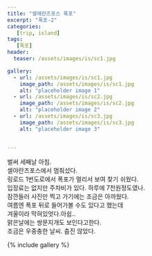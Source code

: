 ```yaml
---
title: "셀애란즈포스 폭포"
excerpt: "폭포-2"
categories:
   [trip, island]
tags:
   [폭포]
header:
  teaser: /assets/images/is/sc1.jpg

gallery:
  - url: /assets/images/is/sc1.jpg
    image_path: /assets/images/is/sc1.jpg
    alt: "placeholder image 1"
  - url: /assets/images/is/sc2.jpg
    image_path: /assets/images/is/sc2.jpg
    alt: "placeholder image 2"
  - url: /assets/images/is/sc3.jpg
    image_path: /assets/images/is/sc3.jpg
    alt: "placeholder image 3"


---
```


벌써 세째날 아침.  
셀야란즈포스에서 멈춰섰다.  
링로드 1번도로에서 폭포가 멀리서 보여 찾기 쉬웠다.  
입장료는 없지만 주차비가 있다. 하루에 7천원정도였나.  
잠깐들러 사진만 찍고 가기에는 조금은 아까웠다.  
여름엔 폭포 뒤로 들어가볼 수도 있다고 했는데  
겨울이라 막혀있엇다.아쉽..  
맑은날에는 쌍문지개도 보인다고한다.  
조금은 우중충한 날씨. 춥진 않았다.  




{% include gallery  %}
